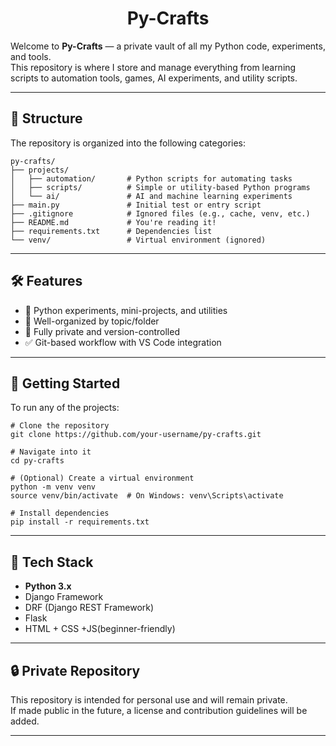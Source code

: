 <h1 align="center">Py-Crafts </h1>

Welcome to **Py-Crafts** — a private vault of all my Python code, experiments, and tools.  
This repository is where I store and manage everything from learning scripts to automation tools, games, AI experiments, and utility scripts.

---

## 📂 Structure

The repository is organized into the following categories:

```
py-crafts/
├── projects/
│   ├── automation/       # Python scripts for automating tasks
│   ├── scripts/          # Simple or utility-based Python programs
│   └── ai/               # AI and machine learning experiments
├── main.py               # Initial test or entry script
├── .gitignore            # Ignored files (e.g., cache, venv, etc.)
├── README.md             # You're reading it!
├── requirements.txt      # Dependencies list
└── venv/                 # Virtual environment (ignored)
```

---

## 🛠 Features

- 🧪 Python experiments, mini-projects, and utilities
- 📁 Well-organized by topic/folder
- 🔐 Fully private and version-controlled
- ✅ Git-based workflow with VS Code integration

---

## 🚀 Getting Started

To run any of the projects:

```
# Clone the repository
git clone https://github.com/your-username/py-crafts.git

# Navigate into it
cd py-crafts

# (Optional) Create a virtual environment
python -m venv venv
source venv/bin/activate  # On Windows: venv\Scripts\activate

# Install dependencies
pip install -r requirements.txt
```

---

## 🤖 Tech Stack

- **Python 3.x**
- Django Framework
- DRF (Django REST Framework)
- Flask
- HTML + CSS +JS(beginner-friendly)

---

## 🔒 Private Repository

This repository is intended for personal use and will remain private.  
If made public in the future, a license and contribution guidelines will be added.

---

